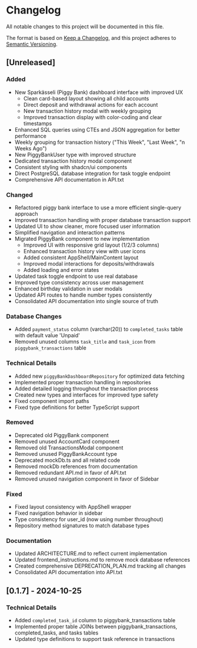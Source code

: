 # Changelog

All notable changes to this project will be documented in this file.

The format is based on [Keep a Changelog](https://keepachangelog.com/en/1.0.0/),
and this project adheres to [Semantic Versioning](https://semver.org/spec/v2.0.0.html).

## [Unreleased]

### Added

- New Sparkässeli (Piggy Bank) dashboard interface with improved UX
  - Clean card-based layout showing all child accounts
  - Direct deposit and withdrawal actions for each account
  - New transaction history modal with weekly grouping
  - Improved transaction display with color-coding and clear timestamps
- Enhanced SQL queries using CTEs and JSON aggregation for better performance
- Weekly grouping for transaction history ("This Week", "Last Week", "n Weeks Ago")
- New PiggyBankUser type with improved structure
- Dedicated transaction history modal component
- Consistent styling with shadcn/ui components
- Direct PostgreSQL database integration for task toggle endpoint
- Comprehensive API documentation in API.txt

### Changed

- Refactored piggy bank interface to use a more efficient single-query approach
- Improved transaction handling with proper database transaction support
- Updated UI to show cleaner, more focused user information
- Simplified navigation and interaction patterns
- Migrated PiggyBank component to new implementation
  - Improved UI with responsive grid layout (1/2/3 columns)
  - Enhanced transaction history view with user icons
  - Added consistent AppShell/MainContent layout
  - Improved modal interactions for deposits/withdrawals
  - Added loading and error states
- Updated task toggle endpoint to use real database
- Improved type consistency across user management
- Enhanced birthday validation in user modals
- Updated API routes to handle number types consistently
- Consolidated API documentation into single source of truth

### Database Changes

- Added `payment_status` column (varchar(20)) to `completed_tasks` table with default value 'Unpaid'
- Removed unused columns `task_title` and `task_icon` from `piggybank_transactions` table

### Technical Details

- Added new `piggyBankDashboardRepository` for optimized data fetching
- Implemented proper transaction handling in repositories
- Added detailed logging throughout the transaction process
- Created new types and interfaces for improved type safety
- Fixed component import paths
- Fixed type definitions for better TypeScript support

### Removed

- Deprecated old PiggyBank component
- Removed unused AccountCard component
- Removed old TransactionsModal component
- Removed unused PiggyBankAccount type
- Deprecated mockDb.ts and all related code
- Removed mockDb references from documentation
- Removed redundant API.md in favor of API.txt
- Removed unused navigation component in favor of Sidebar

### Fixed

- Fixed layout consistency with AppShell wrapper
- Fixed navigation behavior in sidebar
- Type consistency for user_id (now using number throughout)
- Repository method signatures to match database types

### Documentation

- Updated ARCHITECTURE.md to reflect current implementation
- Updated frontend_instructions.md to remove mock database references
- Created comprehensive DEPRECATION_PLAN.md tracking all changes
- Consolidated API documentation into API.txt

## [0.1.7] - 2024-10-25

### Technical Details

- Added `completed_task_id` column to piggybank_transactions table
- Implemented proper table JOINs between piggybank_transactions, completed_tasks, and tasks tables
- Updated type definitions to support task reference in transactions
